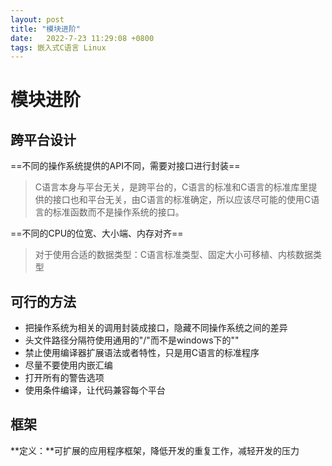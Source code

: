 ```yaml
---
layout: post
title: "模块进阶"
date:   2022-7-23 11:29:08 +0800
tags: 嵌入式C语言 Linux
---
```


# 模块进阶



## 跨平台设计

==不同的操作系统提供的API不同，需要对接口进行封装==

> C语言本身与平台无关，是跨平台的，C语言的标准和C语言的标准库里提供的接口也和平台无关，由C语言的标准确定，所以应该尽可能的使用C语言的标准函数而不是操作系统的接口。

==不同的CPU的位宽、大小端、内存对齐==

> 对于使用合适的数据类型：C语言标准类型、固定大小可移植、内核数据类型





## 可行的方法

+ 把操作系统为相关的调用封装成接口，隐藏不同操作系统之间的差异
+ 头文件路径分隔符使用通用的"/"而不是windows下的"\"
+ 禁止使用编译器扩展语法或者特性，只是用C语言的标准程序
+ 尽量不要使用内嵌汇编
+ 打开所有的警告选项
+ 使用条件编译，让代码兼容每个平台



## 框架

**定义：**可扩展的应用程序框架，降低开发的重复工作，减轻开发的压力